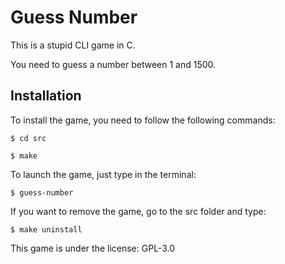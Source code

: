 # Guess Number

This is a stupid CLI game in C.

You need to guess a number between 1 and 1500.

## Installation

To install the game, you need to follow the following commands:

``$ cd src``

``$ make``

To launch the game, just type in the terminal:

``$ guess-number``

If you want to remove the game, go to the src folder and type:

``$ make uninstall``

This game is under the license: GPL-3.0
